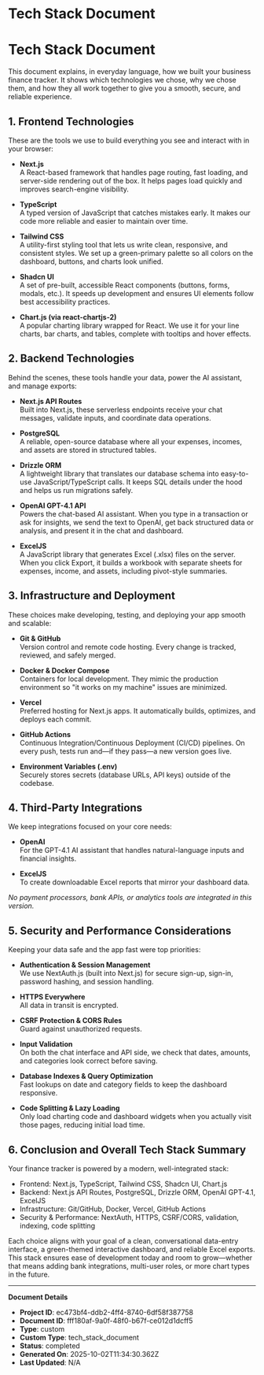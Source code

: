 # Tech Stack Document

# Tech Stack Document

This document explains, in everyday language, how we built your business finance tracker. It shows which technologies we chose, why we chose them, and how they all work together to give you a smooth, secure, and reliable experience.

## 1. Frontend Technologies

These are the tools we use to build everything you see and interact with in your browser:

- **Next.js**  
  A React-based framework that handles page routing, fast loading, and server-side rendering out of the box. It helps pages load quickly and improves search-engine visibility.

- **TypeScript**  
  A typed version of JavaScript that catches mistakes early. It makes our code more reliable and easier to maintain over time.

- **Tailwind CSS**  
  A utility-first styling tool that lets us write clean, responsive, and consistent styles. We set up a green-primary palette so all colors on the dashboard, buttons, and charts look unified.

- **Shadcn UI**  
  A set of pre-built, accessible React components (buttons, forms, modals, etc.). It speeds up development and ensures UI elements follow best accessibility practices.

- **Chart.js (via react-chartjs-2)**  
  A popular charting library wrapped for React. We use it for your line charts, bar charts, and tables, complete with tooltips and hover effects.

## 2. Backend Technologies

Behind the scenes, these tools handle your data, power the AI assistant, and manage exports:

- **Next.js API Routes**  
  Built into Next.js, these serverless endpoints receive your chat messages, validate inputs, and coordinate data operations.

- **PostgreSQL**  
  A reliable, open-source database where all your expenses, incomes, and assets are stored in structured tables.

- **Drizzle ORM**  
  A lightweight library that translates our database schema into easy-to-use JavaScript/TypeScript calls. It keeps SQL details under the hood and helps us run migrations safely.

- **OpenAI GPT-4.1 API**  
  Powers the chat-based AI assistant. When you type in a transaction or ask for insights, we send the text to OpenAI, get back structured data or analysis, and present it in the chat and dashboard.

- **ExcelJS**  
  A JavaScript library that generates Excel (.xlsx) files on the server. When you click Export, it builds a workbook with separate sheets for expenses, income, and assets, including pivot-style summaries.

## 3. Infrastructure and Deployment

These choices make developing, testing, and deploying your app smooth and scalable:

- **Git & GitHub**  
  Version control and remote code hosting. Every change is tracked, reviewed, and safely merged.

- **Docker & Docker Compose**  
  Containers for local development. They mimic the production environment so "it works on my machine" issues are minimized.

- **Vercel**  
  Preferred hosting for Next.js apps. It automatically builds, optimizes, and deploys each commit.

- **GitHub Actions**  
  Continuous Integration/Continuous Deployment (CI/CD) pipelines. On every push, tests run and—if they pass—a new version goes live.

- **Environment Variables (.env)**  
  Securely stores secrets (database URLs, API keys) outside of the codebase.

## 4. Third-Party Integrations

We keep integrations focused on your core needs:

- **OpenAI**  
  For the GPT-4.1 AI assistant that handles natural-language inputs and financial insights.

- **ExcelJS**  
  To create downloadable Excel reports that mirror your dashboard data.

_No payment processors, bank APIs, or analytics tools are integrated in this version._

## 5. Security and Performance Considerations

Keeping your data safe and the app fast were top priorities:

- **Authentication & Session Management**  
  We use NextAuth.js (built into Next.js) for secure sign-up, sign-in, password hashing, and session handling.

- **HTTPS Everywhere**  
  All data in transit is encrypted.

- **CSRF Protection & CORS Rules**  
  Guard against unauthorized requests.

- **Input Validation**  
  On both the chat interface and API side, we check that dates, amounts, and categories look correct before saving.

- **Database Indexes & Query Optimization**  
  Fast lookups on date and category fields to keep the dashboard responsive.

- **Code Splitting & Lazy Loading**  
  Only load charting code and dashboard widgets when you actually visit those pages, reducing initial load time.

## 6. Conclusion and Overall Tech Stack Summary

Your finance tracker is powered by a modern, well-integrated stack:

- Frontend: Next.js, TypeScript, Tailwind CSS, Shadcn UI, Chart.js
- Backend: Next.js API Routes, PostgreSQL, Drizzle ORM, OpenAI GPT-4.1, ExcelJS
- Infrastructure: Git/GitHub, Docker, Vercel, GitHub Actions
- Security & Performance: NextAuth, HTTPS, CSRF/CORS, validation, indexing, code splitting

Each choice aligns with your goal of a clean, conversational data-entry interface, a green-themed interactive dashboard, and reliable Excel exports. This stack ensures ease of development today and room to grow—whether that means adding bank integrations, multi-user roles, or more chart types in the future.


---
**Document Details**
- **Project ID**: ec473bf4-ddb2-4ff4-8740-6df58f387758
- **Document ID**: fff180af-9a0f-48f0-b67f-ce012d1dcff5
- **Type**: custom
- **Custom Type**: tech_stack_document
- **Status**: completed
- **Generated On**: 2025-10-02T11:34:30.362Z
- **Last Updated**: N/A

